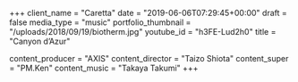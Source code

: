 +++
client_name = "Caretta"
date = "2019-06-06T07:29:45+00:00"
draft = false
media_type = "music"
portfolio_thumbnail = "/uploads/2018/09/19/biotherm.jpg"
youtube_id = "h3FE-Lud2h0"
title = "Canyon d’Azur"

content_producer = "AXIS"
content_director = "Taizo Shiota"
content_super = "PM.Ken"
content_music = "Takaya Takumi"
+++
